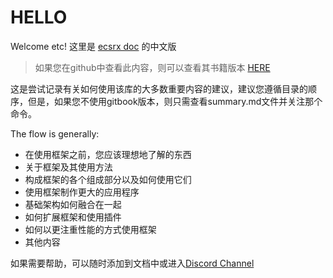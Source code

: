 # HELLO

Welcome etc! 这里是 [ecsrx doc](https://ecsrx.gitbook.io/project/) 的中文版

> 如果您在github中查看此内容，则可以查看其书籍版本 [HERE](https://longsl.gitbook.io/ecsrx-zh/)

这是尝试记录有关如何使用该库的大多数重要内容的建议，建议您遵循目录的顺序，但是，如果您不使用gitbook版本，则只需查看summary.md文件并关注那个命令。

The flow is generally:

- 在使用框架之前，您应该理想地了解的东西
- 关于框架及其使用方法
- 构成框架的各个组成部分以及如何使用它们
- 使用框架制作更大的应用程序
- 基础架构如何融合在一起
- 如何扩展框架和使用插件
- 如何以更注重性能的方式使用框架
- 其他内容

如果需要帮助，可以随时添加到文档中或进入[Discord Channel](https://discord.gg/bS2rnGz)

